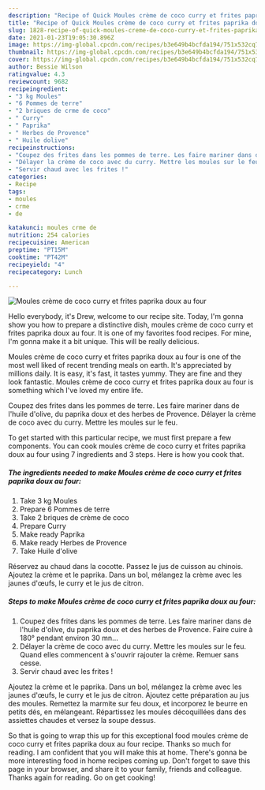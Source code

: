 ```yaml
---
description: "Recipe of Quick Moules crème de coco curry et frites paprika doux au four"
title: "Recipe of Quick Moules crème de coco curry et frites paprika doux au four"
slug: 1828-recipe-of-quick-moules-creme-de-coco-curry-et-frites-paprika-doux-au-four
date: 2021-01-23T19:05:30.896Z
image: https://img-global.cpcdn.com/recipes/b3e649b4bcfda194/751x532cq70/moules-creme-de-coco-curry-et-frites-paprika-doux-au-four-photo-principale-de-la-recette.jpg
thumbnail: https://img-global.cpcdn.com/recipes/b3e649b4bcfda194/751x532cq70/moules-creme-de-coco-curry-et-frites-paprika-doux-au-four-photo-principale-de-la-recette.jpg
cover: https://img-global.cpcdn.com/recipes/b3e649b4bcfda194/751x532cq70/moules-creme-de-coco-curry-et-frites-paprika-doux-au-four-photo-principale-de-la-recette.jpg
author: Bessie Wilson
ratingvalue: 4.3
reviewcount: 9682
recipeingredient:
- "3 kg Moules"
- "6 Pommes de terre"
- "2 briques de crme de coco"
- " Curry"
- " Paprika"
- " Herbes de Provence"
- " Huile dolive"
recipeinstructions:
- "Coupez des frites dans les pommes de terre. Les faire mariner dans de l&#39;huile d&#39;olive, du paprika doux et des herbes de Provence. Faire cuire à 180° pendant environ 30 mn..."
- "Délayer la crème de coco avec du curry. Mettre les moules sur le feu. Quand elles commencent à s&#39;ouvrir rajouter la crème. Remuer sans cesse."
- "Servir chaud avec les frites !"
categories:
- Recipe
tags:
- moules
- crme
- de

katakunci: moules crme de 
nutrition: 254 calories
recipecuisine: American
preptime: "PT15M"
cooktime: "PT42M"
recipeyield: "4"
recipecategory: Lunch

---
```



![Moules crème de coco curry et frites paprika doux au four](https://img-global.cpcdn.com/recipes/b3e649b4bcfda194/751x532cq70/moules-creme-de-coco-curry-et-frites-paprika-doux-au-four-photo-principale-de-la-recette.jpg)

Hello everybody, it's Drew, welcome to our recipe site. Today, I'm gonna show you how to prepare a distinctive dish, moules crème de coco curry et frites paprika doux au four. It is one of my favorites food recipes. For mine, I'm gonna make it a bit unique. This will be really delicious.

Moules crème de coco curry et frites paprika doux au four is one of the most well liked of recent trending meals on earth. It's appreciated by millions daily. It is easy, it's fast, it tastes yummy. They are fine and they look fantastic. Moules crème de coco curry et frites paprika doux au four is something which I've loved my entire life.

Coupez des frites dans les pommes de terre. Les faire mariner dans de l&#39;huile d&#39;olive, du paprika doux et des herbes de Provence. Délayer la crème de coco avec du curry. Mettre les moules sur le feu.


To get started with this particular recipe, we must first prepare a few components. You can cook moules crème de coco curry et frites paprika doux au four using 7 ingredients and 3 steps. Here is how you cook that.

<!--inarticleads1-->

##### The ingredients needed to make Moules crème de coco curry et frites paprika doux au four:

1. Take 3 kg Moules
1. Prepare 6 Pommes de terre
1. Take 2 briques de crème de coco
1. Prepare  Curry
1. Make ready  Paprika
1. Make ready  Herbes de Provence
1. Take  Huile d&#39;olive


Réservez au chaud dans la cocotte. Passez le jus de cuisson au chinois. Ajoutez la crème et le paprika. Dans un bol, mélangez la crème avec les jaunes d&#39;œufs, le curry et le jus de citron. 

<!--inarticleads2-->

##### Steps to make Moules crème de coco curry et frites paprika doux au four:

1. Coupez des frites dans les pommes de terre. Les faire mariner dans de l&#39;huile d&#39;olive, du paprika doux et des herbes de Provence. Faire cuire à 180° pendant environ 30 mn...
1. Délayer la crème de coco avec du curry. Mettre les moules sur le feu. Quand elles commencent à s&#39;ouvrir rajouter la crème. Remuer sans cesse.
1. Servir chaud avec les frites !


Ajoutez la crème et le paprika. Dans un bol, mélangez la crème avec les jaunes d&#39;œufs, le curry et le jus de citron. Ajoutez cette préparation au jus des moules. Remettez la marmite sur feu doux, et incorporez le beurre en petits dés, en mélangeant. Répartissez les moules décoquillées dans des assiettes chaudes et versez la soupe dessus. 

So that is going to wrap this up for this exceptional food moules crème de coco curry et frites paprika doux au four recipe. Thanks so much for reading. I am confident that you will make this at home. There's gonna be more interesting food in home recipes coming up. Don't forget to save this page in your browser, and share it to your family, friends and colleague. Thanks again for reading. Go on get cooking!
